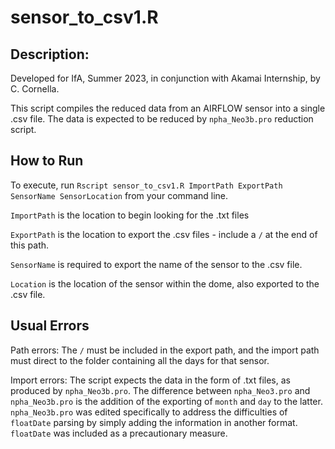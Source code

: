 # sensor_to_csv1.R

## Description: 

Developed for IfA, Summer 2023, in conjunction with Akamai Internship, by C. Cornella.

This script compiles the reduced data from an AIRFLOW sensor into a single .csv file. 
The data is expected to be reduced by `npha_Neo3b.pro` reduction script. 


## How to Run


To execute, run `Rscript sensor_to_csv1.R ImportPath ExportPath SensorName SensorLocation` from your command line. 

`ImportPath` is the location to begin looking for the .txt files

`ExportPath` is the location to export the .csv files - include a `/` at the end of this path. 

`SensorName` is required to export the name of the sensor to the .csv file. 

`Location` is the location of the sensor within the dome, also exported to the .csv file. 


## Usual Errors

Path errors: The `/` must be included in the export path, and the import path must direct to the folder containing all the days for that sensor. 

Import errors: The script expects the data in the form of .txt files, as produced by `npha_Neo3b.pro`. The difference between `npha_Neo3.pro` and `npha_Neo3b.pro` is the addition of the exporting of `month` and `day` to the latter. `npha_Neo3b.pro` was edited specifically to address the difficulties of `floatDate` parsing by simply adding the information in another format. `floatDate` was included as a precautionary measure. 

